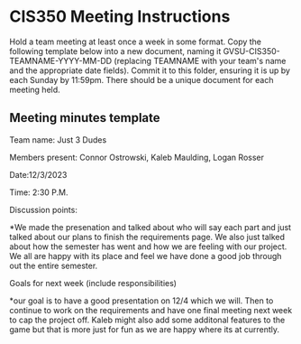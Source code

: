 # CIS350 Meeting Instructions

Hold a team meeting at least once a week in some format.  Copy the following template below into a new document, naming it GVSU-CIS350-TEAMNAME-YYYY-MM-DD (replacing TEAMNAME with your team's name and the appropriate date fields).  Commit it to this folder, ensuring it is up by each Sunday by 11:59pm.  There should be a unique document for each meeting held.

## Meeting minutes template

Team name: Just 3 Dudes

Members present: Connor Ostrowski, Kaleb Maulding, Logan Rosser

Date:12/3/2023

Time: 2:30 P.M.

Discussion points:

*We made the presenation and talked about who will say each part and just talked about our plans to finish the requirements page. We also just talked about how the semester has went and how we are feeling with our project. We all are happy with its place and feel we have done a good job through out the entire semester. 

Goals for next week (include responsibilities)

*our goal is to have a good presentation on 12/4 which we will. Then to continue to work on the requirements and have one final meeting next week to cap the project off. Kaleb might also add some additonal features to the game but that is more just for fun as we are happy where its at currently. 
